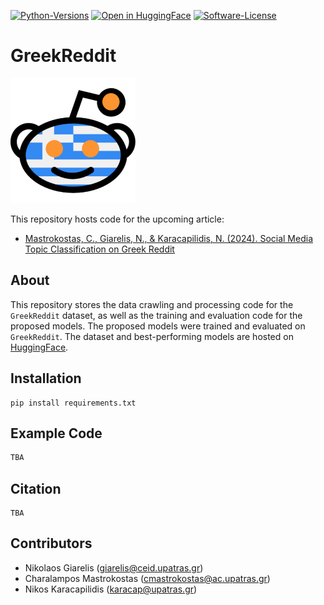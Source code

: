 [![Python-Versions](https://img.shields.io/badge/python-3.10-blue.svg)]()
[![Open in HuggingFace](https://img.shields.io/badge/%F0%9F%A4%97-Open_in_HuggingFace-orange)](https://huggingface.co/IMISLab/)
[![Software-License](https://img.shields.io/badge/License-Apache--2.0-green)](https://github.com/NC0DER/LMRank/blob/main/LICENSE)

# GreekReddit
<img src="Greek Reddit icon.svg" width="200"/>  

This repository hosts code for the upcoming article:
* [Mastrokostas, C., Giarelis, N., & Karacapilidis, N. (2024). Social Media Topic Classification on Greek Reddit]()


## About
This repository stores the data crawling and processing code for the `GreekReddit` dataset, as well as the training and evaluation code for the proposed models.
The proposed models were trained and evaluated on `GreekReddit`.
The dataset and best-performing models are hosted on [HuggingFace](https://huggingface.co/IMISLab).


## Installation
```
pip install requirements.txt
```

## Example Code
```python
TBA
```

## Citation
```
TBA
```

## Contributors
* Nikolaos Giarelis (giarelis@ceid.upatras.gr)
* Charalampos Mastrokostas (cmastrokostas@ac.upatras.gr)
* Nikos Karacapilidis (karacap@upatras.gr)
